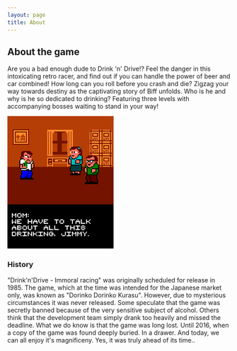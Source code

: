 ```yaml
---
layout: page
title: About
---
```

## About the game
Are you a bad enough dude to Drink 'n' Drive!? Feel the danger in this intoxicating retro racer, and find out if you can handle the power of beer and car combined! How long can you roll before you crash and die? Zigzag your way towards destiny as the captivating story of Biff unfolds. Who is he and why is he so dedicated to drinking? Featuring three levels with accompanying bosses waiting to stand in your way!

![Emerald](img/story1_web.png "Emerald")

### History
"Drink'n'Drive - Immoral racing" was originally scheduled for release in 1985. The game, which at the time was intended for the Japanese market only, was known as "Dorinko Dorinko Kurasu". However, due to mysterious circumstances it was never released. Some speculate that the game was secretly banned because of the very sensitive subject of alcohol. Others think that the development team simply drank too heavily and missed the deadline. What we do know is that the game was long lost. Until 2016, when a copy of the game was found deeply buried. In a drawer. And today, we can all enjoy it's magnificeny. Yes, it was truly ahead of its time..
